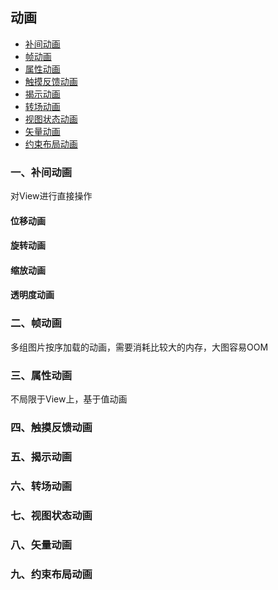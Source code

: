 ## 动画

- [补间动画](#Tween)
- [帧动画](#Frame)
- [属性动画](#Object)
- [触摸反馈动画](#Ripple)
- [揭示动画](#Reveal)
- [转场动画](#)
- [视图状态动画](#)
- [矢量动画](#Vector)
- [约束布局动画](#ConstraintSet)

### <a id="Tween">一、补间动画</a>

对View进行直接操作

#### 位移动画

#### 旋转动画

#### 缩放动画

#### 透明度动画


### <a id="Frame">二、帧动画</a>

多组图片按序加载的动画，需要消耗比较大的内存，大图容易OOM

### <a id="Object">三、属性动画</a>

不局限于View上，基于值动画

### <a id="Ripple">四、触摸反馈动画</a>



### <a id="Reveal">五、揭示动画</a>



### <a id="">六、转场动画</a>



### <a id="">七、视图状态动画</a>



### <a id="Vector">八、矢量动画</a>



### <a id="ConstraintSet">九、约束布局动画</a>




